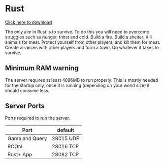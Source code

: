 # Rust

[Click here to download](https://raw.githubusercontent.com/pterodactyl/panel/1.0-develop/database/Seeders/eggs/rust/egg-rust.json)

The only aim in Rust is to survive. To do this you will need to overcome struggles such as hunger, thirst and cold. Build a fire. Build a shelter. Kill animals for meat. Protect yourself from other players, and kill them for meat. Create alliances with other players and form a town. Do whatever it takes to survive.

## Minimum RAM warning

The server requires at least 4096MB to run properly.
This is mostly needed for the startup only, once it is running (depending on your world size) it should consume less.

## Server Ports

Ports required to run the server.

| Port           | default   |
|----------------|-----------|
| Game and Query | 28015 UDP |
| RCON           | 28016 TCP |
| Rust+ App      | 28082 TCP |
